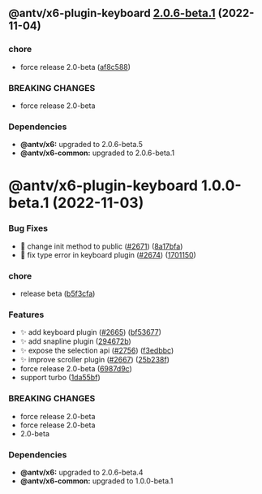## @antv/x6-plugin-keyboard [2.0.6-beta.1](https://github.com/antvis/x6/compare/@antv/x6-plugin-keyboard@1.0.0-beta.1...@antv/x6-plugin-keyboard@2.0.6-beta.1) (2022-11-04)


### chore

* force release 2.0-beta ([af8c588](https://github.com/antvis/x6/commit/af8c5887b3de721f125da6d71e40c3ec76d0f660))


### BREAKING CHANGES

* force release 2.0-beta





### Dependencies

* **@antv/x6:** upgraded to 2.0.6-beta.5
* **@antv/x6-common:** upgraded to 2.0.6-beta.1

# @antv/x6-plugin-keyboard 1.0.0-beta.1 (2022-11-03)


### Bug Fixes

* 🐛 change init method to public ([#2671](https://github.com/antvis/x6/issues/2671)) ([8a17bfa](https://github.com/antvis/x6/commit/8a17bfac81190e6c492690ad4f1ae4b80eeb98b5))
* 🐛 fix type error in keyboard plugin ([#2674](https://github.com/antvis/x6/issues/2674)) ([1701150](https://github.com/antvis/x6/commit/1701150042e45126415afd7768e2dc798906a1c4))


### chore

* release beta ([b5f3cfa](https://github.com/antvis/x6/commit/b5f3cfa2042f5196a995a38a8f41f140cabdce57))


### Features

* ✨ add keyboard plugin ([#2665](https://github.com/antvis/x6/issues/2665)) ([bf53677](https://github.com/antvis/x6/commit/bf536778ca7ee3229390dfcfcb085ec55edd9fb2))
* ✨ add snapline plugin ([294672b](https://github.com/antvis/x6/commit/294672b3066b15ab834ce2a3172facc49004c950))
* ✨ expose the selection api ([#2756](https://github.com/antvis/x6/issues/2756)) ([f3edbbc](https://github.com/antvis/x6/commit/f3edbbc95d2038a61116fa71bb0c3016f1c92d5e))
* ✨ improve scroller plugin ([#2667](https://github.com/antvis/x6/issues/2667)) ([25b238f](https://github.com/antvis/x6/commit/25b238fd0bd289c0175f0cb1282233cb3badbc20))
* force release 2.0-beta ([6987d9c](https://github.com/antvis/x6/commit/6987d9ce64454cd76f697d33f96715dbdf56524a))
* support turbo ([1da55bf](https://github.com/antvis/x6/commit/1da55bfda73edaa96515998b5766e9ed5f241ee9))


### BREAKING CHANGES

* force release 2.0-beta
* force release 2.0-beta
* 2.0-beta





### Dependencies

* **@antv/x6:** upgraded to 2.0.6-beta.4
* **@antv/x6-common:** upgraded to 1.0.0-beta.1
